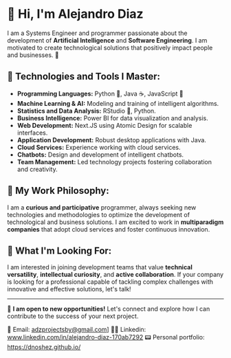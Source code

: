 # 👋 Hi, I'm Alejandro Diaz

I am a Systems Engineer and programmer passionate about the development of **Artificial Intelligence** and **Software Engineering**. I am motivated to create technological solutions that positively impact people and businesses. 🚀

## 🔧 Technologies and Tools I Master:

- **Programming Languages:** Python 🐍, Java ☕, JavaScript 🌟
- **Machine Learning & AI:** Modeling and training of intelligent algorithms.
- **Statistics and Data Analysis:** RStudio 🔢, Python.
- **Business Intelligence:** Power BI for data visualization and analysis.
- **Web Development:** Next.JS using Atomic Design for scalable interfaces.
- **Application Development:** Robust desktop applications with Java.
- **Cloud Services:** Experience working with cloud services.
- **Chatbots:** Design and development of intelligent chatbots.
- **Team Management:** Led technology projects fostering collaboration and creativity.

## 🎨 My Work Philosophy:

I am a **curious and participative** programmer, always seeking new technologies and methodologies to optimize the development of technological and business solutions. I am excited to work in **multiparadigm companies** that adopt cloud services and foster continuous innovation.

## 🚀 What I'm Looking For:

I am interested in joining development teams that value **technical versatility**, **intellectual curiosity**, and **active collaboration**. If your company is looking for a professional capable of tackling complex challenges with innovative and effective solutions, let's talk!

---

📢 **I am open to new opportunities!** Let's connect and explore how I can contribute to the success of your next project.

📧 Email: adzprojectsby@gmail.com] 
👨‍💼 Linkedin: www.linkedin.com/in/alejandro-diaz-170ab7292
📟 Personal portfolio: https://dnoshez.github.io/
